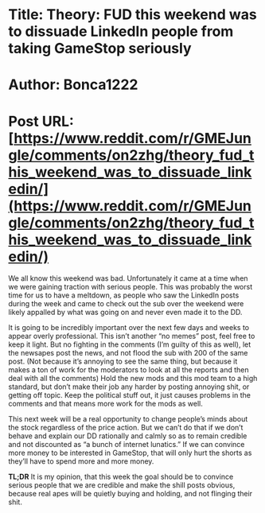 # Title: Theory: FUD this weekend was to dissuade LinkedIn people from taking GameStop seriously
# Author: Bonca1222
# Post URL: [https://www.reddit.com/r/GMEJungle/comments/on2zhg/theory_fud_this_weekend_was_to_dissuade_linkedin/](https://www.reddit.com/r/GMEJungle/comments/on2zhg/theory_fud_this_weekend_was_to_dissuade_linkedin/)


We all know this weekend was bad. Unfortunately it came at a time when we were gaining traction with serious people. This was probably the worst time for us to have a meltdown, as people who saw the LinkedIn posts during the week and came to check out the sub over the weekend were likely appalled by what was going on and never even made it to the DD. 

It is going to be incredibly important over the next few days and weeks to appear overly professional. This isn’t another “no memes” post, feel free to keep it light. But no fighting in the comments (I’m guilty of this as well), let the newsapes post the news, and not flood the sub with 200 of the same post. (Not because it’s annoying to see the same thing, but because it makes a ton of work for the moderators to look at all the reports and then deal with all the comments) Hold the new mods and this mod team to a high standard, but don’t make their job any harder by posting annoying shit, or getting off topic. Keep the political stuff out, it just causes problems in the comments and that means more work for the mods as well. 

This next week will be a real opportunity to change people’s minds about the stock regardless of the price action. But we can’t do that if we don’t behave and explain our DD rationally and calmly so as to remain credible and not discounted as “a bunch of internet lunatics.” If we can convince more money to be interested in GameStop, that will only hurt the shorts as they’ll have to spend more and more money. 


**TL;DR** It is my opinion, that this week the goal should be to convince serious people that we are credible and make the shill posts obvious, because real apes will be quietly buying and holding, and not flinging their shit.